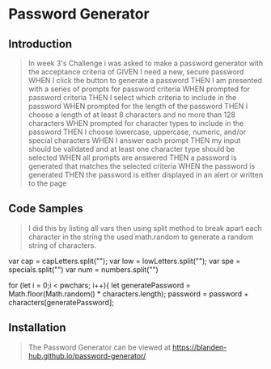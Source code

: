# Password Generator

## Introduction

>  In week 3's Challenge i was asked to make a password generator with the acceptance criteria of GIVEN I need a new, secure password
WHEN I click the button to generate a password
THEN I am presented with a series of prompts for password criteria
WHEN prompted for password criteria
THEN I select which criteria to include in the password
WHEN prompted for the length of the password
THEN I choose a length of at least 8 characters and no more than 128 characters
WHEN prompted for character types to include in the password
THEN I choose lowercase, uppercase, numeric, and/or special characters
WHEN I answer each prompt
THEN my input should be validated and at least one character type should be selected
WHEN all prompts are answered
THEN a password is generated that matches the selected criteria
WHEN the password is generated
THEN the password is either displayed in an alert or written to the page

## Code Samples

> I did this by listing all vars then using split method to break apart each character in the string the used math.random to generate a random string of characters.

 var cap = capLetters.split("");
  var low = lowLetters.split("");
  var spe = specials.split("")
  var num = numbers.split("")

for (let i = 0;i < pwchars; i++){
        let generatePassword = Math.floor(Math.random() * characters.length);
        password = password + characters[generatePassword];



## Installation

>  The Password Generator can be viewed at https://blanden-hub.github.io/password-generator/